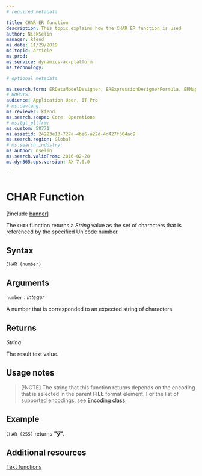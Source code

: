 ```yaml
---
# required metadata

title: CHAR ER function
description: This topic explains how the CHAR ER function is used
author: NickSelin
manager: kfend
ms.date: 11/29/2019
ms.topic: article
ms.prod: 
ms.service: dynamics-ax-platform
ms.technology: 

# optional metadata

ms.search.form: ERDataModelDesigner, ERExpressionDesignerFormula, ERMappedFormatDesigner, ERModelMappingDesigner
# ROBOTS: 
audience: Application User, IT Pro
# ms.devlang: 
ms.reviewer: kfend
ms.search.scope: Core, Operations
# ms.tgt_pltfrm: 
ms.custom: 58771
ms.assetid: 24223e13-727a-4be6-a22d-4d427f504ac9
ms.search.region: Global
# ms.search.industry: 
ms.author: nselin
ms.search.validFrom: 2016-02-28
ms.dyn365.ops.version: AX 7.0.0

---
```


# <a name="CHAR">CHAR Function</a>

[!include [banner](../includes/banner.md)]

The `CHAR` function returns a *String* value as the set of characters that is referenced by the specified Unicode number.

## Syntax

```
CHAR (number)
```

## Arguments

`number` : *Integer*

A number that is corresponded to an expected string of characters.

## Returns

*String*

The result text value.

## Usage notes

> [!NOTE] The string that this function returns depends on the encoding that is selected in the parent **FILE** format element. For the list of supported encodings, see [Encoding
class](https://msdn.microsoft.com/en-us/library/system.text.encoding(v=vs.110).aspx).

## Example

`CHAR (255)` returns **"ÿ"**.

## Additional resources

[Text functions](er-functions-category-text.md)

